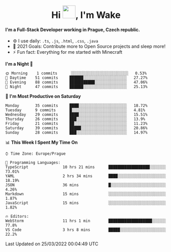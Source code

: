 <h1 align="center">Hi <img src="https://raw.githubusercontent.com/MrWakeCZ/MrWakeCZ/master/Hi.gif" width="40px" />, I'm Wake</h1>

#### I'm a Full-Stack Developer working in Prague, Czech republic.
- ⚙️ I use daily: `.ts`, `.js`, `.html`, `.css`, `.java`
- 🥅 2021 Goals: Contribute more to Open Source projects and sleep more!
- ⚡ Fun fact: Everything for me started with Minecraft

<!--START_SECTION:waka-->
**I'm a Night 🦉** 

```text
🌞 Morning    1 commits      ░░░░░░░░░░░░░░░░░░░░░░░░░   0.53% 
🌆 Daytime    51 commits     ██████░░░░░░░░░░░░░░░░░░░   27.27% 
🌃 Evening    88 commits     ███████████░░░░░░░░░░░░░░   47.06% 
🌙 Night      47 commits     ██████░░░░░░░░░░░░░░░░░░░   25.13%

```
📅 **I'm Most Productive on Saturday** 

```text
Monday       35 commits     ████░░░░░░░░░░░░░░░░░░░░░   18.72% 
Tuesday      9 commits      █░░░░░░░░░░░░░░░░░░░░░░░░   4.81% 
Wednesday    29 commits     ████░░░░░░░░░░░░░░░░░░░░░   15.51% 
Thursday     26 commits     ███░░░░░░░░░░░░░░░░░░░░░░   13.9% 
Friday       21 commits     ██░░░░░░░░░░░░░░░░░░░░░░░   11.23% 
Saturday     39 commits     █████░░░░░░░░░░░░░░░░░░░░   20.86% 
Sunday       28 commits     ███░░░░░░░░░░░░░░░░░░░░░░   14.97%

```


📊 **This Week I Spent My Time On** 

```text
⌚︎ Time Zone: Europe/Prague

💬 Programming Languages: 
TypeScript               10 hrs 21 mins      ██████████████████░░░░░░░   73.01% 
YAML                     2 hrs 34 mins       ████░░░░░░░░░░░░░░░░░░░░░   18.19% 
JSON                     36 mins             █░░░░░░░░░░░░░░░░░░░░░░░░   4.26% 
Markdown                 15 mins             ░░░░░░░░░░░░░░░░░░░░░░░░░   1.87% 
JavaScript               15 mins             ░░░░░░░░░░░░░░░░░░░░░░░░░   1.82%

🔥 Editors: 
WebStorm                 11 hrs 1 min        ███████████████████░░░░░░   77.8% 
VS Code                  3 hrs 8 mins        █████░░░░░░░░░░░░░░░░░░░░   22.2%

```


 Last Updated on 25/03/2022 00:04:49 UTC
<!--END_SECTION:waka-->
